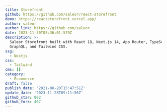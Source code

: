 ```yaml
---
title: Storefront
github: https://github.com/saleor/react-storefront
demo: https://reactstorefront.vercel.app/
author: saleor
author_link: https://github.com/saleor
date: 2023-11-30T08:36:01.579Z
description: >-
  Saleor Storefront built with React 18, Next.js 14, App Router, TypeScript,
  GraphQL, and Tailwind CSS.
ssg:
  - Nextjs
css:
  - Tailwind
cms: []
category:
  - Ecommerce
draft: false
publish_date: '2021-08-20T15:47:51Z'
update_date: '2023-11-28T09:11:56Z'
github_star: 802
github_fork: 467
---
```


